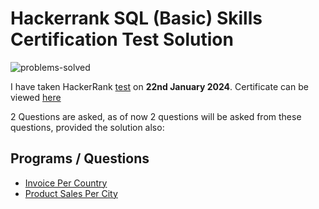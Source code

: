 # Hackerrank SQL (Basic) Skills Certification Test Solution

![problems-solved](https://img.shields.io/badge/problem%20solved-2-1f72ff.svg)

I have taken HackerRank [test](https://www.hackerrank.com/skills-verification/sql_intermediate) on __22nd January 2024__. 
Certificate can be viewed [here](https://www.hackerrank.com/certificates/99e6ca7d180c)

2 Questions are asked, as of now 2 questions will be asked from these questions, provided the solution also:
## Programs / Questions
- [Invoice Per Country](invoices-per-country.sql)
- [Product Sales Per City](product-sales-per-city.sql)



